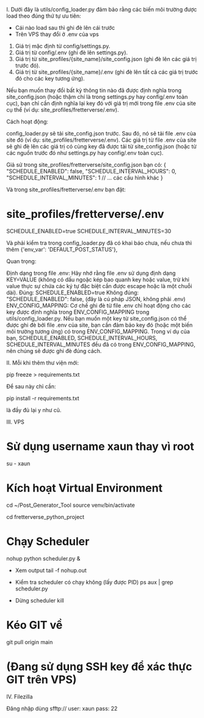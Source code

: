 I. Dưới đây là utils/config_loader.py đảm bảo rằng các biến môi trường được load theo đúng thứ tự ưu tiên:

- Cái nào load sau thì ghi đè lên cái trước
- Trên VPS thay đổi ở .env của vps 

1. Giá trị mặc định từ config/settings.py.
2. Giá trị từ config/.env (ghi đè lên settings.py).
3. Giá trị từ site_profiles/{site_name}/site_config.json (ghi đè lên các giá trị trước đó).
4. Giá trị từ site_profiles/{site_name}/.env (ghi đè lên tất cả các giá trị trước đó cho các key tương ứng).

Nếu bạn muốn thay đổi bất kỳ thông tin nào đã được định nghĩa trong site_config.json (hoặc thậm chí là trong settings.py hay config/.env toàn cục), bạn chỉ cần định nghĩa lại key đó với giá trị mới trong file .env của site cụ thể (ví dụ: site_profiles/fretterverse/.env).

Cách hoạt động:

config_loader.py sẽ tải site_config.json trước.
Sau đó, nó sẽ tải file .env của site đó (ví dụ: site_profiles/fretterverse/.env).
Các giá trị từ file .env của site sẽ ghi đè lên các giá trị có cùng key đã được tải từ site_config.json (hoặc từ các nguồn trước đó như settings.py hay config/.env toàn cục).

Giả sử trong site_profiles/fretterverse/site_config.json bạn có:
{
    "SCHEDULE_ENABLED": false,
    "SCHEDULE_INTERVAL_HOURS": 0,
    "SCHEDULE_INTERVAL_MINUTES": 1
    // ... các cấu hình khác
}

Và trong site_profiles/fretterverse/.env bạn đặt:

# site_profiles/fretterverse/.env
SCHEDULE_ENABLED=true
SCHEDULE_INTERVAL_MINUTES=30

Và phải kiểm tra trong config_loader.py đã có khai báo chưa, nếu chưa thì thêm
{'env_var': 'DEFAULT_POST_STATUS'},

Quan trọng:

Định dạng trong file .env: Hãy nhớ rằng file .env sử dụng định dạng KEY=VALUE (không có dấu ngoặc kép bao quanh key hoặc value, trừ khi value thực sự chứa các ký tự đặc biệt cần được escape hoặc là một chuỗi dài).
Đúng: SCHEDULE_ENABLED=true
Không đúng: "SCHEDULE_ENABLED": false, (đây là cú pháp JSON, không phải .env)
ENV_CONFIG_MAPPING: Cơ chế ghi đè từ file .env chỉ hoạt động cho các key được định nghĩa trong ENV_CONFIG_MAPPING trong utils/config_loader.py. Nếu bạn muốn một key từ site_config.json có thể được ghi đè bởi file .env của site, bạn cần đảm bảo key đó (hoặc một biến môi trường tương ứng) có trong ENV_CONFIG_MAPPING.
Trong ví dụ của bạn, SCHEDULE_ENABLED, SCHEDULE_INTERVAL_HOURS, SCHEDULE_INTERVAL_MINUTES đều đã có trong ENV_CONFIG_MAPPING, nên chúng sẽ được ghi đè đúng cách.

II. Mỗi khi thêm thư viện mới:

pip freeze > requirements.txt

Để sau này chỉ cần:

pip install -r requirements.txt

là đầy đủ lại y như cũ.

III. VPS
# Sử dụng username xaun thay vì root
su - xaun

# Kích hoạt Virtual Environment
cd ~/Post_Generator_Tool
source venv/bin/activate

cd fretterverse_python_project

# Chạy Scheduler
nohup python scheduler.py &

- Xem output
tail -f nohup.out

- Kiểm tra scheduler có chạy không (lấy được PID)
ps aux | grep scheduler.py

- Dừng scheduler
kill <PID>

# Kéo GIT về
git pull origin main

# (Đang sử dụng SSH key để xác thực GIT trên VPS)

IV. Filezilla

Đăng nhập dùng 
sfftp://
user: xaun
pass: 
22
